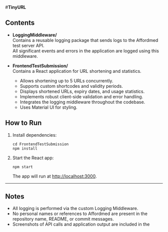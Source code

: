 #**TinyURL**
## Contents

- **LoggingMiddleware/**  
  Contains a reusable logging package that sends logs to the Affordmed test server API.  
  All significant events and errors in the application are logged using this middleware.

- **FrontendTestSubmission/**  
  Contains a React application for URL shortening and statistics.  
  - Allows shortening up to 5 URLs concurrently.
  - Supports custom shortcodes and validity periods.
  - Displays shortened URLs, expiry dates, and usage statistics.
  - Implements robust client-side validation and error handling.
  - Integrates the logging middleware throughout the codebase.
  - Uses Material UI for styling.


## How to Run

1. Install dependencies:
   ```
   cd FrontendTestSubmission
   npm install
   ```

2. Start the React app:
   ```
   npm start
   ```
   The app will run at [http://localhost:3000](http://localhost:3000).

---

## Notes

- All logging is performed via the custom Logging Middleware.
- No personal names or references to Affordmed are present in the repository name, README, or commit messages.
- Screenshots of API calls and application output are included in the
